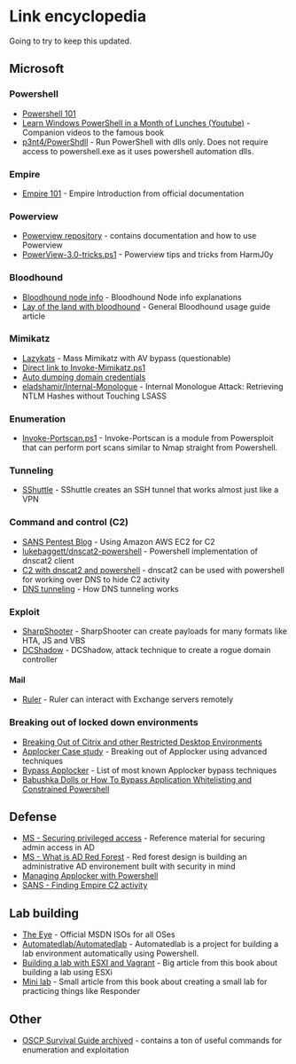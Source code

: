# Link encyclopedia
Going to try to keep this updated.
## Microsoft

### Powershell
* [Powershell 101](https://hkh4cks.com/blog/2018/01/01/powershell-101/)
* [Learn Windows PowerShell in a Month of Lunches (Youtube)](https://www.youtube.com/playlist?list=PL6D474E721138865A) - Companion videos to the famous book
* [p3nt4/PowerShdll](https://github.com/p3nt4/PowerShdll) - Run PowerShell with dlls only. Does not require access to powershell.exe as it uses powershell automation dlls.

### Empire
* [Empire 101](http://www.powershellempire.com/?page_id=110) - Empire Introduction from official documentation

### Powerview
* [Powerview repository](https://github.com/PowerShellMafia/PowerSploit/tree/master/Recon) - contains documentation and how to use Powerview
* [PowerView-3.0-tricks.ps1](https://gist.github.com/HarmJ0y/184f9822b195c52dd50c379ed3117993) - Powerview tips and tricks from HarmJ0y

### Bloodhound
* [Bloodhound node info](https://github.com/BloodHoundAD/BloodHound/wiki/Users) - Bloodhound Node info explanations
* [Lay of the land with bloodhound](http://threat.tevora.com/lay-of-the-land-with-bloodhound/) - General Bloodhound usage guide article

### Mimikatz
* [Lazykats](https://github.com/bhdresh/lazykatz) -  Mass Mimikatz with AV bypass (questionable)
* [Direct link to Invoke-Mimikatz.ps1](https://raw.githubusercontent.com/PowerShellMafia/PowerSploit/master/Exfiltration/Invoke-Mimikatz.ps1)
* [Auto dumping domain credentials](https://blog.netspi.com/auto-dumping-domain-credentials-using-spns-powershell-remoting-and-mimikatz/)
* [eladshamir/Internal-Monologue](https://github.com/eladshamir/Internal-Monologue) - Internal Monologue Attack: Retrieving NTLM Hashes without Touching LSASS

### Enumeration
* [Invoke-Portscan.ps1](https://github.com/PowerShellMafia/PowerSploit/blob/262a260865d408808ab332f972d410d3b861eff1/Recon/Invoke-Portscan.ps1) - Invoke-Portscan is a module from Powersploit that can perform port scans similar to Nmap straight from Powershell.

### Tunneling
* [SShuttle](http://sshuttle.readthedocs.io/en/stable/) - SShuttle creates an SSH tunnel that works almost just like a VPN

### Command and control (C2)
* [SANS Pentest Blog](https://pen-testing.sans.org/blog/2017/12/10/putting-my-zero-cents-in-using-the-free-tier-on-amazon-web-services-ec2) - Using Amazon AWS EC2 for C2
* [lukebaggett/dnscat2-powershell](https://github.com/lukebaggett/dnscat2-powershell) - Powershell implementation of dnscat2 client
* [C2 with dnscat2 and powershell](https://www.blackhillsinfosec.com/powershell-dns-command-control-with-dnscat2-powershell/) - dnscat2 can be used with powershell for working over DNS to hide C2 activity
* [DNS tunneling](https://pentest.blog/data-exfiltration-tunneling-attacks-against-corporate-network/) - How DNS tunneling works

### Exploit
* [SharpShooter](https://github.com/mdsecactivebreach/SharpShooter) - SharpShooter can create payloads for many formats like HTA, JS and VBS
* [DCShadow](https://blog.alsid.eu/dcshadow-explained-4510f52fc19d) - DCShadow, attack technique to create a rogue domain controller

#### Mail
* [Ruler](https://github.com/sensepost/ruler) - Ruler can interact with Exchange servers remotely

### Breaking out of locked down environments
* [Breaking Out of Citrix and other Restricted Desktop Environments](https://www.pentestpartners.com/security-blog/breaking-out-of-citrix-and-other-restricted-desktop-environments/)
* [Applocker Case study](https://oddvar.moe/2017/12/21/applocker-case-study-how-insecure-is-it-really-part-2/) - Breaking out of Applocker using advanced techniques
* [Bypass Applocker](https://github.com/api0cradle/UltimateAppLockerByPassList) - List of most known Applocker bypass techniques
* [Babushka Dolls or How To Bypass Application Whitelisting and Constrained Powershell](https://improsec.com/blog/babushka-dolls-or-how-to-bypass-application-whitelisting-and-constrained-powershell)


## Defense
* [MS - Securing privileged access](https://docs.microsoft.com/en-us/windows-server/identity/securing-privileged-access/securing-privileged-access-reference-material) - Reference material for securing admin access in AD
* [MS - What is AD Red Forest](https://social.technet.microsoft.com/wiki/contents/articles/37509.what-is-active-directory-red-forest-design.aspx) - Red forest design is building an administrative AD environement built with security in mind
* [Managing Applocker with Powershell](https://4sysops.com/archives/managing-applocker-with-powershell/)
* [SANS - Finding Empire C2 activity](https://www.sans.org/reading-room/whitepapers/detection/disrupting-empire-identifying-powershell-empire-command-control-activity-38315)

## Lab building
* [The Eye](https://the-eye.eu/public/MSDN/) - Official MSDN ISOs for all OSes
* [Automatedlab/Automatedlab](https://github.com/AutomatedLab/AutomatedLab) - Automatedlab is a project for building a lab environment automatically using Powershell.
* [Building a lab with ESXI and Vagrant](building-a-lab-with-esxi-and-vagrant.md) - Big article from this book about building a lab using ESXi
* [Mini lab](creating.md) - Small article from this book about creating a small lab for practicing things like Responder

## Other
* [OSCP Survival Guide archived](http://web.archive.org/web/20171014213457/https://github.com/frizb/OSCP-Survival-Guide) - contains a ton of useful commands for enumeration and exploitation